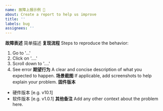 ```yaml
---
name: 故障上报示例 🐞
about: Create a report to help us improve
title: ''
labels: bug
assignees: ''
---
```

**故障表述**
简单描述
**复现流程**
Steps to reproduce the behavior:
1. Go to '...'
2. Click on '....'
3. Scroll down to '....'
4. See error
**期望行为**
A clear and concise description of what you expected to happen.
**场景截图**
If applicable, add screenshots to help explain your problem.
**固件版本**
- 硬件版本 [e.g. v10.1]
- 软件版本 [e.g. v1.0.1]
**其他备注**
Add any other context about the problem here.

